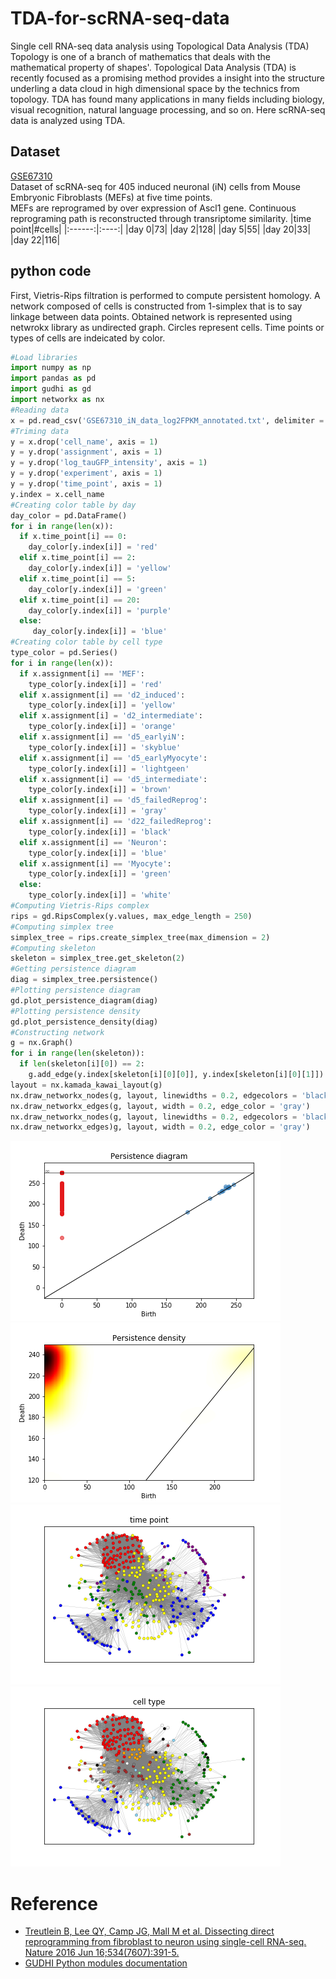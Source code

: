 # TDA-for-scRNA-seq-data
Single cell RNA-seq data analysis using Topological Data Analysis (TDA)  
Topology is one of a branch of mathematics that deals with the mathematical property of shapes'.  Topological Data Analysis (TDA) is recently focused as a promising method provides a insight into the structure underling a data cloud in high dimensional space by the technics from topology.  TDA has found many applications in many fields including biology, visual recognition, natural language processing, and so on.  Here scRNA-seq data is analyzed using TDA.
## Dataset
[GSE67310](https://www.ncbi.nlm.nih.gov/geo/query/acc.cgi?acc=GSE67310)  
Dataset of scRNA-seq for 405 induced neuronal (iN) cells from Mouse Embryonic Fibroblasts (MEFs) at five time points.  
MEFs are reprogramed by over expression of Ascl1 gene.  Continuous reprograming path is reconstructed through transriptome similarity.
|time point|#cells|
|:------:|:----:|
|day 0|73|
|day 2|128|
|day 5|55|
|day 20|33|
|day 22|116|

## python code  
First, Vietris-Rips filtration is performed to compute persistent homology.  A network composed of cells is constructed from 1-simplex that is to say linkage between data points.  Obtained network is represented using netwrokx library as undirected graph.  Circles represent cells.  Time points or types of cells are indeicated by color.
~~~python
#Load libraries
import numpy as np
import pandas as pd
import gudhi as gd
import networkx as nx
#Reading data
x = pd.read_csv('GSE67310_iN_data_log2FPKM_annotated.txt', delimiter = '\t')
#Triming data
y = x.drop('cell_name', axis = 1)
y = y.drop('assignment', axis = 1)
y = y.drop('log_tauGFP_intensity', axis = 1)
y = y.drop('experiment', axis = 1)
y = y.drop('time_point', axis = 1)
y.index = x.cell_name
#Creating color table by day
day_color = pd.DataFrame()
for i in range(len(x)):
  if x.time_point[i] == 0:
    day_color[y.index[i]] = 'red'
  elif x.time_point[i] == 2:
    day_color[y.index[i]] = 'yellow'
  elif x.time_point[i] == 5:
    day_color[y.index[i]] = 'green'
  elif x.time_point[i] == 20:
    day_color[y.index[i]] = 'purple'
  else:
     day_color[y.index[i]] = 'blue'
#Creating color table by cell type
type_color = pd.Series()
for i in range(len(x)):
  if x.assignment[i] == 'MEF':
    type_color[y.index[i]] = 'red'
  elif x.assignment[i] == 'd2_induced':
    type_color[y.index[i]] = 'yellow'
  elif x.assignment[i] = 'd2_intermediate':
    type_color[y.index[i]] = 'orange'
  elif x.assignment[i] == 'd5_earlyiN':
    type_color[y.index[i]] = 'skyblue'
  elif x.assignment[i] == 'd5_earlyMyocyte':
    type_color[y.index[i]] = 'lightgeen'
  elif x.assignment[i] == 'd5_intermediate':
    type_color[y.index[i]] = 'brown'
  elif x.assignment[i] == 'd5_failedReprog':
    type_color[y.index[i]] = 'gray'
  elif x.assignment[i] == 'd22_failedReprog':
    type_color[y.index[i]] = 'black'
  elif x.assignment[i] == 'Neuron':
    type_color[y.index[i]] = 'blue'
  elif x.assignment[i] == 'Myocyte':
    type_color[y.index[i]] = 'green'
  else:
    type_color[y.index[i]] = 'white'
#Computing Vietris-Rips complex
rips = gd.RipsComplex(y.values, max_edge_length = 250)
#Computing simplex tree
simplex_tree = rips.create_simplex_tree(max_dimension = 2)
#Computing skeleton
skeleton = simplex_tree.get_skeleton(2)
#Getting persistence diagram
diag = simplex_tree.persistence()
#Plotting persistence diagram
gd.plot_persistence_diagram(diag)
#Plotting persistence density
gd.plot_persistence_density(diag)
#Constructing network
g = nx.Graph()
for i in range(len(skeleton)):
  if len(skeleton[i][0]) == 2:
    g.add_edge(y.index[skeleton[i][0][0]], y.index[skeleton[i][0][1]])
layout = nx.kamada_kawai_layout(g)
nx.draw_networkx_nodes(g, layout, linewidths = 0.2, edgecolors = 'black', node_size = 20, node_color = day_color[list(g.nodes())].values)
nx.draw_networkx_edges(g, layout, width = 0.2, edge_color = 'gray')
nx.draw_networkx_nodes(g, layout, linewidths = 0.2, edgecolors = 'black', node_size = 20, node_color = type_color[list(g.nodes()].values)
nx.draw_networkx_edges)g, layout, width = 0.2, edge_color = 'gray')
~~~
![persistence_diagram](iNeuron_Persistence_diagram.tiff)
![persistence_density](iNeuron_Persistence_density.tiff)
![network_time_point](iNeuron_Network_time_point_samll.tiff)
![network_cell_type](iNeuron_Network_cell_type_small.tiff)

# Reference
- [Treutlein B, Lee QY, Camp JG, Mall M et al. Dissecting direct reprogramming from fibroblast to neuron using single-cell RNA-seq. Nature 2016 Jun 16;534(7607):391-5.](https://www.ncbi.nlm.nih.gov/pmc/articles/PMC4928860)  
- [GUDHI Python modules documentation](https://gudhi.inria.fr/python/latest)
